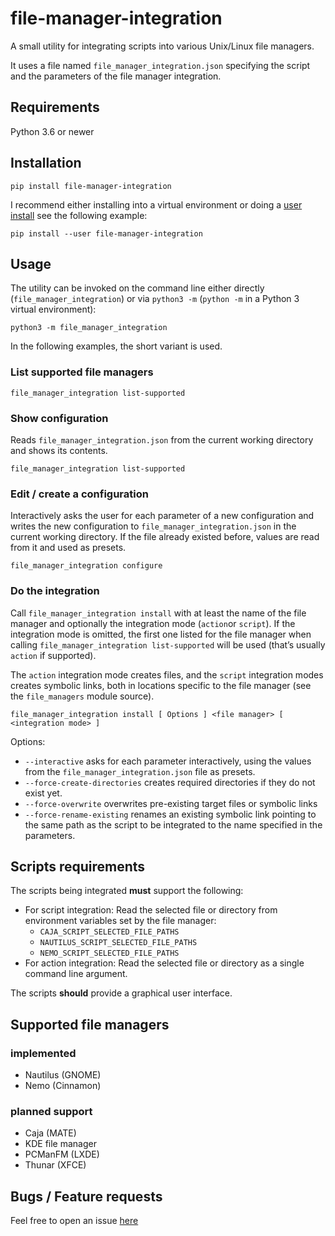 # file-manager-integration

A small utility for integrating scripts into various Unix/Linux file managers.

It uses a file named `file_manager_integration.json` specifying the script
and the parameters of the file manager integration.

## Requirements

Python 3.6 or newer

## Installation

```
pip install file-manager-integration
```

I recommend either installing into a virtual environment or doing a
[user install](https://pip.pypa.io/en/stable/user_guide/#user-installs)
see the following example:

```
pip install --user file-manager-integration
```

## Usage

The utility can be invoked on the command line either directly
(`file_manager_integration`) or via `python3 -m`
(`python -m` in a Python 3 virtual environment):

```
python3 -m file_manager_integration
```

In the following examples, the short variant is used.

### List supported file managers

```
file_manager_integration list-supported
```

### Show configuration

Reads `file_manager_integration.json` from the current working directory
and shows its contents.

```
file_manager_integration list-supported
```

### Edit / create a configuration

Interactively asks the user for each parameter of a new configuration
and writes the new configuration to `file_manager_integration.json`
in the current working directory.
If the file already existed before, values are read from it and used as presets.

```
file_manager_integration configure
```

### Do the integration

Call `file_manager_integration install` with at least the name of the file manager
and optionally the integration mode (`action`or `script`).
If the integration mode is omitted, the first one listed for the file manager
when calling `file_manager_integration list-supported` will be used
(that’s usually `action` if supported).

The `action` integration mode creates files,
and the `script` integration modes creates symbolic links,
both in locations specific to the file manager (see the `file_managers` module source).

```
file_manager_integration install [ Options ] <file manager> [ <integration mode> ]
```

Options:
- `--interactive` asks for each parameter interactively, using the values from the
  `file_manager_integration.json` file as presets.
- `--force-create-directories` creates required directories if they do not exist yet.
- `--force-overwrite` overwrites pre-existing target files or symbolic links
- `--force-rename-existing` renames an existing symbolic link pointing to the same
  path as the script to be integrated to the name specified in the parameters.

## Scripts requirements

The scripts being integrated **must** support the following:

- For script integration:
  Read the selected file or directory from environment variables
  set by the file manager:
  - `CAJA_SCRIPT_SELECTED_FILE_PATHS`
  - `NAUTILUS_SCRIPT_SELECTED_FILE_PATHS`
  - `NEMO_SCRIPT_SELECTED_FILE_PATHS`
- For action integration:
  Read the selected file or directory as a single command line argument.

The scripts **should** provide a graphical user interface.

## Supported file managers

### implemented

- Nautilus (GNOME)
- Nemo (Cinnamon)

### planned support

- Caja (MATE)
- KDE file manager
- PCManFM (LXDE)
- Thunar (XFCE)

## Bugs / Feature requests

Feel free to open an issue [here](https://github.com/blackstream-x/file-manager-integration/issues)
